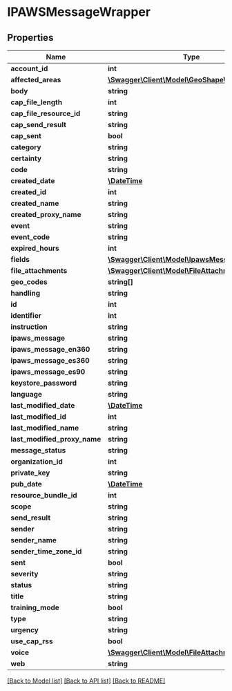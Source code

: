 # IPAWSMessageWrapper

## Properties
Name | Type | Description | Notes
------------ | ------------- | ------------- | -------------
**account_id** | **int** |  | [optional] 
**affected_areas** | [**\Swagger\Client\Model\GeoShapeWrapper[]**](GeoShapeWrapper.md) |  | [optional] 
**body** | **string** |  | [optional] 
**cap_file_length** | **int** |  | [optional] 
**cap_file_resource_id** | **string** |  | [optional] 
**cap_send_result** | **string** |  | [optional] 
**cap_sent** | **bool** |  | [optional] 
**category** | **string** |  | [optional] 
**certainty** | **string** |  | [optional] 
**code** | **string** |  | [optional] 
**created_date** | [**\DateTime**](\DateTime.md) |  | [optional] 
**created_id** | **int** |  | [optional] 
**created_name** | **string** |  | [optional] 
**created_proxy_name** | **string** |  | [optional] 
**event** | **string** |  | [optional] 
**event_code** | **string** |  | [optional] 
**expired_hours** | **int** |  | [optional] 
**fields** | [**\Swagger\Client\Model\IpawsMessageField[]**](IpawsMessageField.md) |  | [optional] 
**file_attachments** | [**\Swagger\Client\Model\FileAttachmentWrapper[]**](FileAttachmentWrapper.md) |  | [optional] 
**geo_codes** | **string[]** |  | [optional] 
**handling** | **string** |  | [optional] 
**id** | **int** |  | [optional] 
**identifier** | **int** |  | [optional] 
**instruction** | **string** |  | [optional] 
**ipaws_message** | **string** |  | [optional] 
**ipaws_message_en360** | **string** |  | [optional] 
**ipaws_message_es360** | **string** |  | [optional] 
**ipaws_message_es90** | **string** |  | [optional] 
**keystore_password** | **string** |  | [optional] 
**language** | **string** |  | [optional] 
**last_modified_date** | [**\DateTime**](\DateTime.md) |  | [optional] 
**last_modified_id** | **int** |  | [optional] 
**last_modified_name** | **string** |  | [optional] 
**last_modified_proxy_name** | **string** |  | [optional] 
**message_status** | **string** |  | [optional] 
**organization_id** | **int** |  | [optional] 
**private_key** | **string** |  | [optional] 
**pub_date** | [**\DateTime**](\DateTime.md) |  | [optional] 
**resource_bundle_id** | **int** |  | [optional] 
**scope** | **string** |  | [optional] 
**send_result** | **string** |  | [optional] 
**sender** | **string** |  | [optional] 
**sender_name** | **string** |  | [optional] 
**sender_time_zone_id** | **string** |  | [optional] 
**sent** | **bool** |  | [optional] 
**severity** | **string** |  | [optional] 
**status** | **string** |  | [optional] 
**title** | **string** |  | [optional] 
**training_mode** | **bool** |  | [optional] 
**type** | **string** |  | [optional] 
**urgency** | **string** |  | [optional] 
**use_cap_rss** | **bool** |  | [optional] 
**voice** | [**\Swagger\Client\Model\FileAttachmentWrapper**](FileAttachmentWrapper.md) |  | [optional] 
**web** | **string** |  | [optional] 

[[Back to Model list]](../README.md#documentation-for-models) [[Back to API list]](../README.md#documentation-for-api-endpoints) [[Back to README]](../README.md)


